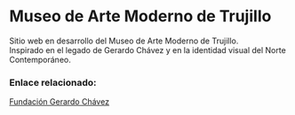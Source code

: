 # Museo de Arte Moderno de Trujillo

Sitio web en desarrollo del Museo de Arte Moderno de Trujillo.  
Inspirado en el legado de Gerardo Chávez y en la identidad visual del Norte Contemporáneo.

### Enlace relacionado:
[Fundación Gerardo Chávez](https://www.fundaciongerardochavez.org/)